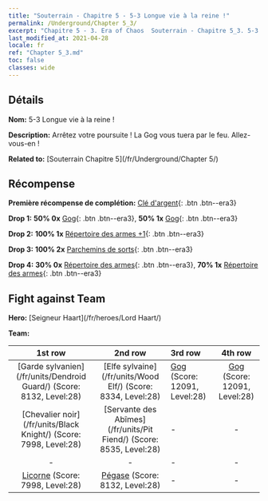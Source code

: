 ```yaml
---
title: "Souterrain - Chapitre 5 - 5-3 Longue vie à la reine !"
permalink: /Underground/Chapter 5_3/
excerpt: "Chapitre 5 - 3. Era of Chaos  Souterrain - Chapitre 5_3. 5-3 Longue vie à la reine !"
last_modified_at: 2021-04-28
locale: fr
ref: "Chapter 5_3.md"
toc: false
classes: wide
---
```


## Détails

 **Nom:** 5-3 Longue vie à la reine !

 **Description:** Arrêtez votre poursuite ! La Gog vous tuera par le feu. Allez-vous-en !

 **Related to:** [Souterrain Chapitre 5](/fr/Underground/Chapter 5/)

## Récompense

 **Première récompense de complétion:** [Clé d'argent](/ItemsFR/con_693/){: .btn .btn--era3}

 **Drop 1:** **50% 0x** [Gog](/ItemsFR/unt_227/){: .btn .btn--era3}, **50% 1x** [Gog](/ItemsFR/unt_227/){: .btn .btn--era3}

 **Drop 2:** **100% 1x** [Répertoire des armes +1](/ItemsFR/mat_25/){: .btn .btn--era3}

 **Drop 3:** **100% 2x** [Parchemins de sorts](/ItemsFR/con_694/){: .btn .btn--era3}

 **Drop 4:** **30% 0x** [Répertoire des armes](/ItemsFR/mat_18/){: .btn .btn--era3}, **70% 1x** [Répertoire des armes](/ItemsFR/mat_18/){: .btn .btn--era3}


## Fight against Team
 **Hero:** [Seigneur Haart](/fr/heroes/Lord Haart/)

 **Team:**


  | 1st row | 2nd row | 3rd row | 4th row |
  |:----:|:----:|:----|:----:|
  | [Garde sylvanien](/fr/units/Dendroid Guard/) (Score: 8132, Level:28)  | [Elfe sylvaine](/fr/units/Wood Elf/) (Score: 8334, Level:28)  | [Gog](/fr/units/Gog/) (Score: 12091, Level:28)  | [Gog](/fr/units/Gog/) (Score: 12091, Level:28)  |
  | [Chevalier noir](/fr/units/Black Knight/) (Score: 7998, Level:28)  | [Servante des Abîmes](/fr/units/Pit Fiend/) (Score: 8535, Level:28)  | - | - |
  | - | - | - | - |
  | [Licorne](/fr/units/Unicorn/) (Score: 7998, Level:28)  | [Pégase](/fr/units/Pegasus/) (Score: 8132, Level:28)  | - | - |


